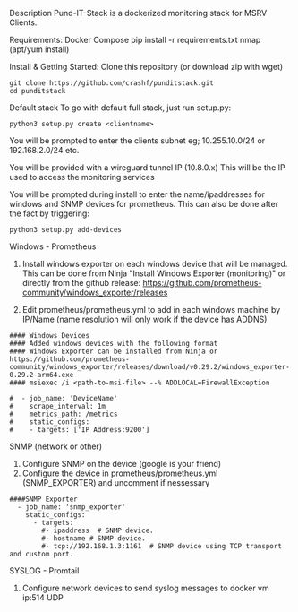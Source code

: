 Description
Pund-IT-Stack is a dockerized monitoring stack for MSRV Clients.

Requirements:
Docker Compose
pip install -r requirements.txt
nmap (apt/yum install)


Install & Getting Started:
Clone this repository (or download zip with wget)
 ```
git clone https://github.com/crashf/punditstack.git
cd punditstack
 ```
Default stack
To go with default full stack, just run setup.py:
 ```
python3 setup.py create <clientname>
 ```

 You will be prompted to enter the clients subnet eg; 10.255.10.0/24 or 192.168.2.0/24 etc.

 You will be provided with a wireguard tunnel IP (10.8.0.x) This will be the IP used to access the monitoring services

You will be prompted during install to enter the name/ipaddresses for windows and SNMP devices for prometheus. This can also be done after the fact by triggering:

```
python3 setup.py add-devices
```

Windows - Prometheus 
1. Install windows exporter on each windows device that will be managed. This can be done from Ninja "Install Windows Exporter (monitoring)" or directly from the github release: https://github.com/prometheus-community/windows_exporter/releases

2. Edit prometheus/prometheus.yml to add in each windows machine by IP/Name (name resolution will only work if the device has ADDNS)
 ```
#### Windows Devices
#### Added windows devices with the following format
#### Windows Exporter can be installed from Ninja or https://github.com/prometheus-community/windows_exporter/releases/download/v0.29.2/windows_exporter-0.29.2-arm64.exe
#### msiexec /i <path-to-msi-file> --% ADDLOCAL=FirewallException

#  - job_name: 'DeviceName'
#    scrape_interval: 1m
#    metrics_path: /metrics
#    static_configs:
#    - targets: ['IP Address:9200']
```

SNMP (network or other)
1. Configure SNMP on the device (google is your friend)
2. Configure the device in prometheus/prometheus.yml (SNMP_EXPORTER) and uncomment if nessessary
```
####SNMP Exporter
  - job_name: 'snmp_exporter'
    static_configs:
      - targets:
        #- ipaddress  # SNMP device.
        #- hostname # SNMP device.
        #- tcp://192.168.1.3:1161  # SNMP device using TCP transport and custom port.
```

SYSLOG - Promtail
1. Configure network devices to send syslog messages to docker vm ip:514 UDP

